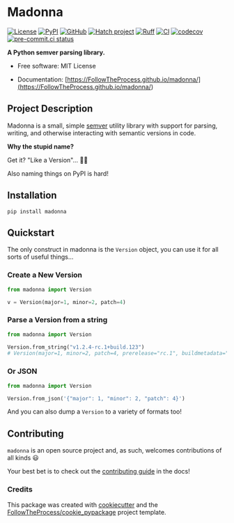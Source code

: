 # Madonna

[![License](https://img.shields.io/github/license/FollowTheProcess/madonna)](https://github.com/FollowTheProcess/madonna)
[![PyPI](https://img.shields.io/pypi/v/madonna.svg?logo=python)](https://pypi.python.org/pypi/madonna)
[![GitHub](https://img.shields.io/github/v/release/FollowTheProcess/madonna?logo=github&sort=semver)](https://github.com/FollowTheProcess/madonna)
[![Hatch project](https://img.shields.io/badge/%F0%9F%A5%9A-Hatch-4051b5.svg)](https://github.com/pypa/hatch)
[![Ruff](https://img.shields.io/endpoint?url=https://raw.githubusercontent.com/astral-sh/ruff/main/assets/badge/v2.json)](https://github.com/astral-sh/ruff)
[![CI](https://github.com/FollowTheProcess/madonna/workflows/CI/badge.svg)](https://github.com/FollowTheProcess/madonna/actions?query=workflow%3ACI)
[![codecov](https://codecov.io/gh/FollowTheProcess/madonna/branch/main/graph/badge.svg?token=OLMR2P3J6N)](https://codecov.io/gh/FollowTheProcess/madonna)
[![pre-commit.ci status](https://results.pre-commit.ci/badge/github/FollowTheProcess/madonna/main.svg)](https://results.pre-commit.ci/latest/github/FollowTheProcess/madonna/main)

**A Python semver parsing library.**

* Free software: MIT License

* Documentation: [https://FollowTheProcess.github.io/madonna/](<https://FollowTheProcess.github.io/madonna/>)

## Project Description

Madonna is a small, simple [semver] utility library with support for parsing, writing, and otherwise interacting with semantic versions in code.

**Why the stupid name?**

Get it? "Like a Version"... 👏🏻

Also naming things on PyPI is hard!

## Installation

```shell
pip install madonna
```

## Quickstart

The only construct in madonna is the `Version` object, you can use it for all sorts of useful things...

### Create a New Version

```python
from madonna import Version

v = Version(major=1, minor=2, patch=4)
```

### Parse a Version from a string

```python
from madonna import Version

Version.from_string("v1.2.4-rc.1+build.123")
# Version(major=1, minor=2, patch=4, prerelease="rc.1", buildmetadata="build.123")
```

### Or JSON

```python
from madonna import Version

Version.from_json('{"major": 1, "minor": 2, "patch": 4}')
```

And you can also dump a `Version` to a variety of formats too!

## Contributing

`madonna` is an open source project and, as such, welcomes contributions of all kinds :smiley:

Your best bet is to check out the [contributing guide] in the docs!

### Credits

This package was created with [cookiecutter](https://github.com/cookiecutter/cookiecutter) and the [FollowTheProcess/cookie_pypackage] project template.

[FollowTheProcess/cookie_pypackage]: https://github.com/FollowTheProcess/cookie_pypackage
[contributing guide]: https://FollowTheProcess.github.io/madonna/contributing/contributing.html
[semver]: https://semver.org
